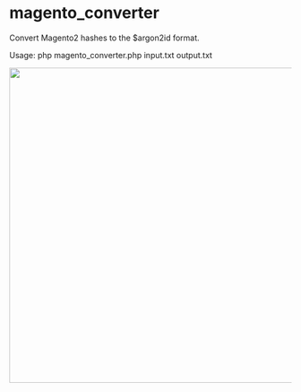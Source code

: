 # magento_converter
Convert Magento2 hashes to the $argon2id format.

Usage: php magento_converter.php input.txt output.txt

<img width="562" src="https://github.com/user-attachments/assets/83fe7d9e-d7dd-4485-8023-026ac7aae701">
